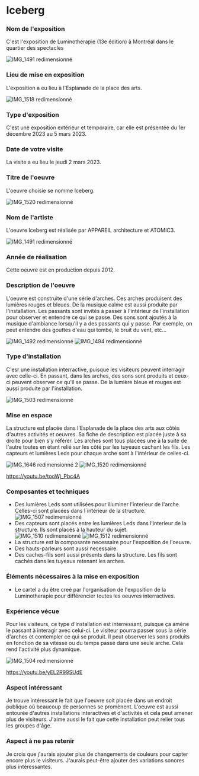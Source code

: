 # Iceberg
### Nom de l'exposition
C'est l'exposition de Luminotherapie (13e édition) à Montréal dans le quartier des spectacles

![IMG_1491 redimensionné](https://user-images.githubusercontent.com/112189528/225637525-62844a26-d292-4427-93c4-741dbf84d542.png)


### Lieu de mise en exposition
L'exposition a eu lieu à l'Esplanade de la place des arts.

![IMG_1518 redimensionné](https://user-images.githubusercontent.com/112189528/225637591-9b1b26d7-982b-4069-b7c1-b118d936fc06.png)

### Type d'exposition
C'est une exposition extérieur et temporaire, car elle est présentée du 1er décembre 2023 au 5 mars 2023.

### Date de votre visite
La visite a eu lieu le jeudi 2 mars 2023.

### Titre de l'oeuvre 
L'oeuvre choisie se nomme Iceberg.

![IMG_1520 redimensionné](https://user-images.githubusercontent.com/112189528/225637691-0745332a-bbfa-43c4-b1da-84e38c88efea.png)

### Nom de l'artiste
L'oeuvre Iceberg est réalisée par APPAREIL architecture et ATOMIC3.

![IMG_1491 redimensionné](https://user-images.githubusercontent.com/112189528/225637805-17bad54e-a492-4e57-b067-fe505ac5a6e8.png)

### Année de réalisation 
Cette oeuvre est en production depuis 2012.

### Description de l'oeuvre 
L'oeuvre est construite d'une série d'arches. Ces arches produisent des lumières rouges et bleues. De la musique calme est aussi produite par l'installation. Les passants sont invités à passer à l'intérieur de l'installation pour observer et entendre ce qui se passe. Des sons sont ajoutés à la musique d'ambiance lorsqu'il y a des passants qui y passe. Par exemple, on peut entendre des gouttes d'eau qui tombe, le bruit du vent, etc... 

![IMG_1492 redimensionné](https://user-images.githubusercontent.com/112189528/225637872-b62183c4-a01c-426e-b74f-83199994da35.png)
![IMG_1494 redimensionné](https://user-images.githubusercontent.com/112189528/225638141-1637e1f7-ec38-4d8c-b516-1878ab3e158d.png)

### Type d'installation 
C'esr une installation interractive, puisque les visiteurs peuvent interragir avec celle-ci. En passant, dans les arches, des sons sont produits et ceux-ci peuvent observer ce qu'il se passe. De la lumière bleue et rouges est aussi produite par l'installation. 

![IMG_1503 redimensionné](https://user-images.githubusercontent.com/112189528/225638194-c1c09fc5-0baf-4db9-914e-f6cd975ae592.png)

### Mise en espace 
La structure est placée dans l'Esplanade de la place des arts aux côtés d'autres activités et oeuvres. Sa fiche de description est placée juste à sa droite pour bien s'y référer. Les arches sont tous placées une à la suite de l'autre toutes en étant relié sur les côté par les tuyeaux cachant les fils. Les capteurs et lumières Leds pour chaque arche sont à l'intérieur de celles-ci.

![IMG_1646 redimensionné 2](https://user-images.githubusercontent.com/112189528/225638324-89e935a7-8517-451d-afb7-7248a6cdefc9.png)
![IMG_1520 redimensionné](https://user-images.githubusercontent.com/112189528/225638357-1c1ca6aa-10c4-46dd-a88c-b29d919c406b.png)

https://youtu.be/tooWj_Pbc4A 

### Composantes et techniques 
- Des lumières Leds sont utilisées pour illuminer l'interieur de l'arche. Celles-ci sont placées dans l´intérieur de la structure.
![IMG_1507 redimensionné](https://user-images.githubusercontent.com/112189528/225639032-214beb51-cc00-472e-a610-1980f4ec54ec.png)
- Des capteurs sont placés entre les lumières Leds dans l'interieur de la structure. Ils sont placés à la hauteur du sujet. 
![IMG_1510 redimensionné](https://user-images.githubusercontent.com/112189528/225639094-a573fd4e-cbfd-48ca-9aec-c5f4115e5f66.png)
![IMG_1512 redimensionné](https://user-images.githubusercontent.com/112189528/225639113-8d60b1a7-f757-4e26-82b4-2a5d0b6db12f.png)
- La structure est la composante necessaire pour l'exposition de l'oeuvre.
- Des hauts-parleurs sont aussi necessaire.
- Des caches-fils sont aussi présents dans la structure. Les fils sont cachés dans les tuyeaux retenant les arches.

### Éléments nécessaires à la mise en exposition
- Le cartel a du être creé par l'organisation de l'exposition de la Luminotherapie pour différencier toutes les oeuvres interractives. 

### Expérience vécue
Pour les visiteurs, ce type d'installation est interressant, puisque ça amène le passant à interagir avec celui-ci. Le visiteur pourra passer sous la série d'arches et contempler ce qui se produit. Il peut observer les sons produits en fonction de sa vitesse ou du temps passé dans une seule arche. Cela rend l'activité plus dynamique.

![IMG_1504 redimensionné](https://user-images.githubusercontent.com/112189528/225638897-537059ee-c19e-4795-919f-6f522f9a9cf9.png)

https://youtu.be/yEL2R99SUdE

### Aspect intéressant
Je trouve intéressant le fait que l'oeuvre soit placée dans un endroit publique où beaucoup de personnes se promènent. L'oeuvre est aussi entourée d'autres installations interactives et d'activités et cela peut amener plus de visiteurs. J'aime aussi le fait que cette installation peut relier tous les groupes d'âge. 

### Aspect à ne pas retenir
Je crois que j'aurais ajouter plus de changements de couleurs pour capter encore plus le visiteurs. J'aurais peut-être ajouter des variations sonores plus intéressantes.
